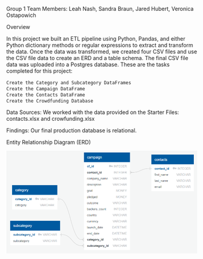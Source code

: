 Group 1 Team
Members: Leah Nash, Sandra Braun, Jared Hubert, Veronica Ostapowich

Overview

In this project we built an ETL pipeline using Python, Pandas, and either Python dictionary methods or regular expressions to extract and transform the data. Once the data was transformed, we created four CSV files and use the CSV file data to create an ERD and a table schema. The final CSV file data was uploaded into a Postgres database. These are the tasks completed for this project:

    Create the Category and Subcategory DataFrames
    Create the Campaign DataFrame
    Create the Contacts DataFrame
    Create the Crowdfunding Database

Data Sources: We worked with the data provided on the Starter Files: contacts.xlsx and crowfunding.xlsx

Findings: Our final production database is relational.

Entity Relationship Diagram (ERD)

![Entity Relationship Diagram (ERD)](Resources/ERD.png?raw=true)

  

